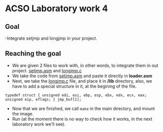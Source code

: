 ACSO Laboratory work 4
=========

Goal
-
  -Integrate setjmp and longjmp in your project.

Reaching the goal
-

 - We are given 2 files to work with, in other words, to integrate them in out project. [setjmp.asm](https://raw.github.com/gist/3969343/18ffb812722f2c44626200297fa01448e1ca343a/setjmp.asm) and [longjmp.c](https://raw.github.com/gist/3969339/552dce99630c7f17acdb33e603ced9afdb116994/longjmp.c)
 - We take the code from [setjmp.asm](https://raw.github.com/gist/3969343/18ffb812722f2c44626200297fa01448e1ca343a/setjmp.asm) and paste it directly in **loader.asm**
 - Next, we take the [longjmp.c](https://raw.github.com/gist/3969339/552dce99630c7f17acdb33e603ced9afdb116994/longjmp.c) file, and place it in **/lib** directory, also, we have to add a special structure in it, at the begining of the file.

`typedef struct
{
unsigned edi, esi, ebp, esp, ebx, edx, ecx, eax;
unsigned eip, eflags;
} jmp_buf[1];`

  - Now that we are finished, we call `make` in the main directory, and mount the image.
  - Run (at the moment there is no way to check how it works, in the next laboratory work we'll see).
